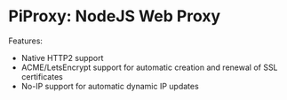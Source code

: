 # PiProxy: NodeJS Web Proxy

Features:

- Native HTTP2 support
- ACME/LetsEncrypt support for automatic creation and renewal of SSL certificates
- No-IP support for automatic dynamic IP updates
